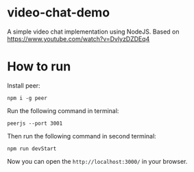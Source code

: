 # video-chat-demo
A simple video chat implementation using NodeJS.
Based on https://www.youtube.com/watch?v=DvlyzDZDEq4

# How to run
Install peer:
```
npm i -g peer
```

Run the following command in terminal:
```
peerjs --port 3001
```
Then run the following command in second terminal:
```
npm run devStart
```
Now you can open the `http://localhost:3000/` in your browser.